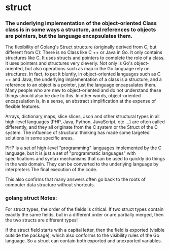 # struct

### The underlying implementation of the object-oriented Class class is in some ways a structure, and references to objects are pointers, but the language encapsulates them.

The flexibility of Golang's Struct structure (originally derived from C, but different from C):
There is no Class like C ++ or Java in Go. It only contains structures like C. It uses structs and pointers to complete the role of a class. It uses pointers and structures very cleverly. Not only is Go's object-oriented, but also operations such as map in the Go language rely on structures. In fact, to put it bluntly, in object-oriented languages ​​such as C ++ and Java, the underlying implementation of a class is a structure, and a reference to an object is a pointer, just the language encapsulates them. Many people who are new to object-oriented and do not understand these things should also be due to this.
In other words, object-oriented encapsulation is, in a sense, an abstract simplification at the expense of flexible features.

Arrays, dictionary maps, slice slices, Json and other structural types in all high-level languages ​​(PHP, Java, Python, JavaScript, etc ...) are often called differently, and they all originate from the C system or the Struct of the C system. The influence of structural thinking has made some targeted solutions in some specific areas.

PHP is a set of high-level "programming" languages ​​implemented by the C language, but it is just a set of "programmatic languages" with specifications and syntax mechanisms that can be used to quickly do things in the web domain. They can be converted to the underlying language by interpreters The final execution of the code.

This also confirms that many answers often go back to the roots of computer data structure without shortcuts.

### golang struct Notes:

For struct types, the order of the fields is critical. If two struct types contain exactly the same fields, but in a different order or are partially merged, then the two structs are different types!

If the struct field starts with a capital letter, then the field is exported (visible outside the package), which also conforms to the visibility rules of the Go language. So a struct can contain both exported and unexported variables.